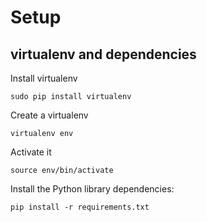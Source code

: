 Setup
=====



virtualenv and dependencies
---------------------------

Install virtualenv

    sudo pip install virtualenv

Create a virtualenv

    virtualenv env

Activate it

    source env/bin/activate

Install the Python library dependencies:

    pip install -r requirements.txt
